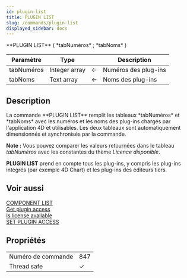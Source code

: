 ```yaml
---
id: plugin-list
title: PLUGIN LIST
slug: /commands/plugin-list
displayed_sidebar: docs
---
```


<!--REF #_command_.PLUGIN LIST.Syntax-->**PLUGIN LIST** ( *tabNuméros* ; *tabNoms* )<!-- END REF-->
<!--REF #_command_.PLUGIN LIST.Params-->
| Paramètre | Type |  | Description |
| --- | --- | --- | --- |
| tabNuméros | Integer array | &#8592; | Numéros des plug-ins |
| tabNoms | Text array | &#8592; | Noms des plug-ins |

<!-- END REF-->

## Description 

<!--REF #_command_.PLUGIN LIST.Summary-->La commande **PLUGIN LIST** remplit les tableaux *tabNuméros* et *tabNoms* avec les numéros et les noms des plug-ins chargés par l'application 4D et utilisables.<!-- END REF--> Les deux tableaux sont automatiquement dimensionnés et synchronisés par la commande.

**Note :** Vous pouvez comparer les valeurs retournées dans le tableau *tabNuméros* avec les constantes du thème *Licence disponible*. 

**PLUGIN LIST** prend en compte tous les plug-ins, y compris les plug-ins intégrés (par exemple 4D Chart) et les plug-ins des éditeurs tiers. 

## Voir aussi 

[COMPONENT LIST](component-list.md)  
[Get plugin access](get-plugin-access.md)  
[Is license available](is-license-available.md)  
[SET PLUGIN ACCESS](set-plugin-access.md)  

## Propriétés

|  |  |
| --- | --- |
| Numéro de commande | 847 |
| Thread safe | &check; |


